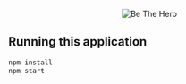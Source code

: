 <p align="center">
  <img alt="Be The Hero" src="https://raw.githubusercontent.com/timarcosdias/be-the-hero-frontend/master/src/assets/img/logo.svg?sanitize=true">
</p>

## Running this application

```sh
npm install
npm start
```